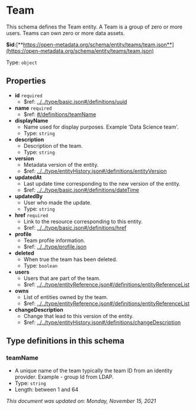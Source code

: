 # Team

This schema defines the Team entity. A Team is a group of zero or more users. Teams can own zero or more data assets.

**$id:**[**https://open-metadata.org/schema/entity/teams/team.json**](https://open-metadata.org/schema/entity/teams/team.json)

Type: `object`

## Properties
- **id** `required`
  - $ref: [../../type/basic.json#/definitions/uuid](../types/basic.md#uuid)
- **name** `required`
  - $ref: [#/definitions/teamName](#teamname)
- **displayName**
  - Name used for display purposes. Example 'Data Science team'.
  - Type: `string`
- **description**
  - Description of the team.
  - Type: `string`
- **version**
  - Metadata version of the entity.
  - $ref: [../../type/entityHistory.json#/definitions/entityVersion](../types/entityhistory.md#entityversion)
- **updatedAt**
  - Last update time corresponding to the new version of the entity.
  - $ref: [../../type/basic.json#/definitions/dateTime](../types/basic.md#datetime)
- **updatedBy**
  - User who made the update.
  - Type: `string`
- **href** `required`
  - Link to the resource corresponding to this entity.
  - $ref: [../../type/basic.json#/definitions/href](../types/basic.md#href)
- **profile**
  - Team profile information.
  - $ref: [../../type/profile.json](../types/profile.md)
- **deleted**
  - When true the team has been deleted.
  - Type: `boolean`
- **users**
  - Users that are part of the team.
  - $ref: [../../type/entityReference.json#/definitions/entityReferenceList](../types/entityreference.md#entityreferencelist)
- **owns**
  - List of entities owned by the team.
  - $ref: [../../type/entityReference.json#/definitions/entityReferenceList](../types/entityreference.md#entityreferencelist)
- **changeDescription**
  - Change that lead to this version of the entity.
  - $ref: [../../type/entityHistory.json#/definitions/changeDescription](../types/entityhistory.md#changedescription)

## Type definitions in this schema

### teamName

- A unique name of the team typically the team ID from an identity provider. Example - group Id from LDAP.
- Type: `string`
- Length: between 1 and 64

_This document was updated on: Monday, November 15, 2021_